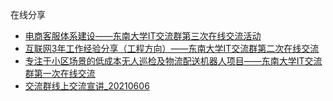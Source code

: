 在线分享

- [电商客服体系建设——东南大学IT交流群第三次在线交流活动](https://www.bilibili.com/video/BV1dm4y1Q7Rk/)
- [互联网3年工作经验分享（工程方向）——东南大学IT交流群第二次在线交流](https://www.bilibili.com/video/BV1Qf4y1T7we/)
- [专注于小区场景的低成本无人巡检及物流配送机器人项目——东南大学IT交流群第一次在线交流](https://www.bilibili.com/video/BV1yq4y127Ev/)
- [交流群线上交流宣讲_20210606](https://www.bilibili.com/video/BV1kK4y1X7fr/)
